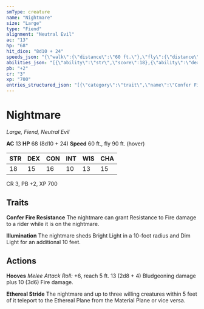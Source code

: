 ```yaml
---
smType: creature
name: "Nightmare"
size: "Large"
type: "Fiend"
alignment: "Neutral Evil"
ac: "13"
hp: "68"
hit_dice: "8d10 + 24"
speeds_json: "{\"walk\":{\"distance\":\"60 ft.\"},\"fly\":{\"distance\":\"90 ft.\",\"hover\":true}}"
abilities_json: "[{\"ability\":\"str\",\"score\":18},{\"ability\":\"dex\",\"score\":15},{\"ability\":\"con\",\"score\":16},{\"ability\":\"int\",\"score\":10},{\"ability\":\"wis\",\"score\":13},{\"ability\":\"cha\",\"score\":15}]"
pb: "+2"
cr: "3"
xp: "700"
entries_structured_json: "[{\"category\":\"trait\",\"name\":\"Confer Fire Resistance\",\"text\":\"The nightmare can grant Resistance to Fire damage to a rider while it is on the nightmare.\"},{\"category\":\"trait\",\"name\":\"Illumination\",\"text\":\"The nightmare sheds Bright Light in a 10-foot radius and Dim Light for an additional 10 feet.\"},{\"category\":\"action\",\"name\":\"Hooves\",\"text\":\"*Melee Attack Roll:* +6, reach 5 ft. 13 (2d8 + 4) Bludgeoning damage plus 10 (3d6) Fire damage.\"},{\"category\":\"action\",\"name\":\"Ethereal Stride\",\"text\":\"The nightmare and up to three willing creatures within 5 feet of it teleport to the Ethereal Plane from the Material Plane or vice versa.\"}]"
---
```


# Nightmare
*Large, Fiend, Neutral Evil*

**AC** 13
**HP** 68 (8d10 + 24)
**Speed** 60 ft., fly 90 ft. (hover)

| STR | DEX | CON | INT | WIS | CHA |
| --- | --- | --- | --- | --- | --- |
| 18 | 15 | 16 | 10 | 13 | 15 |

CR 3, PB +2, XP 700

## Traits

**Confer Fire Resistance**
The nightmare can grant Resistance to Fire damage to a rider while it is on the nightmare.

**Illumination**
The nightmare sheds Bright Light in a 10-foot radius and Dim Light for an additional 10 feet.

## Actions

**Hooves**
*Melee Attack Roll:* +6, reach 5 ft. 13 (2d8 + 4) Bludgeoning damage plus 10 (3d6) Fire damage.

**Ethereal Stride**
The nightmare and up to three willing creatures within 5 feet of it teleport to the Ethereal Plane from the Material Plane or vice versa.
